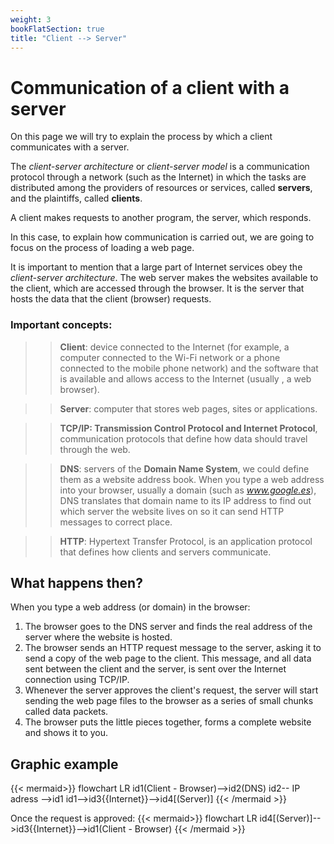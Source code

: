 ```yaml
---
weight: 3
bookFlatSection: true
title: "Client --> Server"
---
```


# Communication of a client with a server

On this page we will try to explain the process by which a client communicates with a server.

The *client-server architecture* or *client-server model* is a communication protocol through a network (such as the Internet) in which the tasks are distributed among the providers of resources or services, called **servers**, and the plaintiffs, called **clients**.

A client makes requests to another program, the server, which responds.

In this case, to explain how communication is carried out, we are going to focus on the process of loading a web page.

It is important to mention that a large part of Internet services obey the *client-server architecture*. The web server makes the websites available to the client, which are accessed through the browser. It is the server that hosts the data that the client (browser) requests.

### Important concepts:
>> **Client**: device connected to the Internet (for example, a computer connected to the Wi-Fi network or a phone connected to the mobile phone network) and the software that is available and allows access to the Internet (usually , a web browser).

>> **Server**: computer that stores web pages, sites or applications.

>> **TCP/IP: Transmission Control Protocol and Internet Protocol**, communication protocols that define how data should travel through the web.

>> **DNS**: servers of the **Domain Name System**, we could define them as a website address book. When you type a web address into your browser, usually a domain (such as *www.google.es*), DNS translates that domain name to its IP address to find out which server the website lives on so it can send HTTP messages to correct place.

>> **HTTP**: Hypertext Transfer Protocol, is an application protocol that defines how clients and servers communicate.

## What happens then?
When you type a web address (or domain) in the browser:

1. The browser goes to the DNS server and finds the real address of the server where the website is hosted.
2. The browser sends an HTTP request message to the server, asking it to send a copy of the web page to the client. This message, and all data sent between the client and the server, is sent over the Internet connection using TCP/IP.
3. Whenever the server approves the client's request, the server will start sending the web page files to the browser as a series of small chunks called data packets.
4. The browser puts the little pieces together, forms a complete website and shows it to you.

## Graphic example

{{< mermaid>}}
flowchart LR
    id1(Client - Browser)-->id2(DNS)
    id2-- IP adress -->id1
    id1-->id3{{Internet}}-->id4[(Server)]
{{< /mermaid >}}

Once the request is approved:
{{< mermaid>}}
flowchart LR
    id4[(Server)]-->id3{{Internet}}-->id1(Client - Browser)
{{< /mermaid >}}